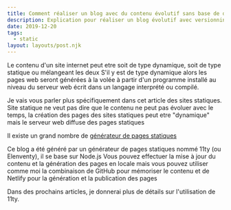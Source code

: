 ```yaml
---
title: Comment réaliser un blog avec du contenu évolutif sans base de données.
description: Explication pour réaliser un blog évolutif avec versionning du contenu.
date: 2019-12-20
tags:
  - static
layout: layouts/post.njk
---
```


Le contenu d'un site internet peut etre soit de type dynamique, soit de type statique ou mélangeant les deux
S'il y est de type dynamique alors les pages web seront générées à la volée à partir d'un programme installé au niveau du serveur web écrit dans un langage interprété ou compilé.

Je vais vous parler plus spécifiquement dans cet article des sites statiques.
Site statique ne veut pas dire que le contenu ne peut pas évoluer avec le temps, la création des pages des sites statiques peut etre "dynamique" mais le serveur web diffuse des pages statiques

Il existe un grand nombre de <a href="https://www.staticgen.com/">générateur de pages statiques</a>

Ce blog a été généré par un générateur de pages statiques nommé 11ty (ou Elenventy), il se base sur Node.js
Vous pouvez effectuer la mise à jour du contenu et la génération des pages en locale mais vous pouvez utiliser comme moi la combinaison 
de GitHub pour mémoriser le contenu et de Netlify pour la génération et la publication des pages

Dans des prochains articles, je donnerai plus de détails sur l'utilisation de 11ty.
